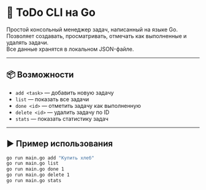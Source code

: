 # 📝 ToDo CLI на Go

Простой консольный менеджер задач, написанный на языке Go.  
Позволяет создавать, просматривать, отмечать как выполненные и удалять задачи.  
Все данные хранятся в локальном JSON-файле.

---

## 📦 Возможности

- `add <task>` — добавить новую задачу
- `list` — показать все задачи
- `done <id>` — отметить задачу как выполненную
- `delete <id>` — удалить задачу по ID
- `stats` — показать статистику задач

---

## ▶ Пример использования

```bash
go run main.go add "Купить хлеб"
go run main.go list
go run main.go done 1
go run main.go delete 1
go run main.go stats
